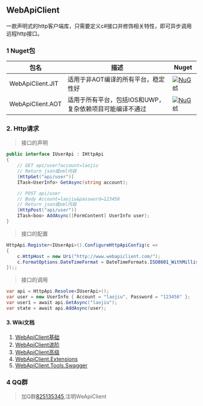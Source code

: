 ## WebApiClient 　　　　　
一款声明式的http客户端库，只需要定义c#接口并修饰相关特性，即可异步调用远程http接口。

### 1 Nuget包
| 包名 | 描述 | Nuget |
---|---|--|
| WebApiClient.JIT | 适用于非AOT编译的所有平台，稳定性好 | [![NuGet](https://buildstats.info/nuget/WebApiClient.JIT)](https://www.nuget.org/packages/WebApiClient.JIT) |
| WebApiClient.AOT | 适用于所有平台，包括IOS和UWP，复杂依赖项目可能编译不通过 | [![NuGet](https://buildstats.info/nuget/WebApiClient.AOT)](https://www.nuget.org/packages/WebApiClient.AOT) | 

### 2. Http请求
> 接口的声明

```c#
public interface IUserApi : IHttpApi
{
    // GET api/user?account=laojiu
    // Return json或xml内容
    [HttpGet("api/user")]
    ITask<UserInfo> GetAsync(string account);

    // POST api/user  
    // Body Account=laojiu&password=123456
    // Return json或xml内容
    [HttpPost("api/user")]
    ITask<boo> AddAsync([FormContent] UserInfo user);
}
```
 
> 接口的配置

```c#
HttpApi.Register<IUserApi>().ConfigureHttpApiConfig(c =>
{
    c.HttpHost = new Uri("http://www.webapiclient.com/");
    c.FormatOptions.DateTimeFormat = DateTimeFormats.ISO8601_WithMillisecond;
});;
```

> 接口的调用

```c#
var api = HttpApi.Resolve<IUserApi>();
var user = new UserInfo { Account = "laojiu", Password = "123456" }; 
var user1 = await api.GetAsync("laojiu");
var state = await api.AddAsync(user);
```  

#### 3. Wiki文档
1. [WebApiClient基础](https://github.com/dotnetcore/WebApiClient/wiki/WebApiClient%E5%9F%BA%E7%A1%80)
2. [WebApiClient进阶](https://github.com/dotnetcore/WebApiClient/wiki/WebApiClient%E8%BF%9B%E9%98%B6)
3. [WebApiClient高级](https://github.com/dotnetcore/WebApiClient/wiki/WebApiClient%E9%AB%98%E7%BA%A7)
4. [WebApiClient.Extensions](https://github.com/xljiulang/WebApiClient.Extensions)
5. [WebApiClient.Tools.Swagger](https://github.com/xljiulang/WebApiClient.Tools)

### 4 QQ群
> 加Q群[825135345](https://shang.qq.com/wpa/qunwpa?idkey=c6df21787c9a774ca7504a954402c9f62b6595d1e63120eabebd6b2b93007410),注明WeApiClient

